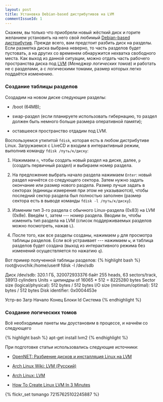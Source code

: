 ```yaml
---
layout: post
title: Установка Debian-based дистрибутивов на LVM
commentIssueId: 1
---
```


Скажем, вы только что приобрели новый жёсткий диск и горите желанием
установить на него свой любимый
[Debian-based дистрибутив](http://www.debian.org/misc/children-distros.ru.html). Прежде
всего, вам предстоит разбить диск на разделы. Если разметка диска
выбрана неверно, то часть разделов будет пустовать, а на других со
временем обнаружится нехватка свободного места. Как выход из данной
ситуации, можно отдать часть рабочего пространства диска под
[LVM](http://en.wikipedia.org/wiki/Logical_Volume_Manager_%28Linux%29)
(*Менеджер логических томов*) и работать не с разделами, а с
логическими томами, размер которых легко поддаётся изменению.

### Создание таблицы разделов

Создадим на новом диске следующие разделы:

* /boot (64MB);

* swap-раздел (если планируете использовать гибернацию, то раздел
должен быть немного больше размера оперативной памяти);

* оставшееся пространство отдадим под LVM.

Воспользуемся утилитой `fdisk`, которая есть в любом дистрибутиве
Linux. Загружаемся с LiveCD и входим в интерактивный режим, выполнив
команду `fdisk /путь/к/диску`:

1. Нажимаем `n`, чтобы создать новый раздел на диске, далее, `p`
(создать первичный раздел) и выбираем номер раздела.

2. На предложение выбрать начало раздела нажимаем `Enter`: новый
раздел начнётся со следующего сектора. Затем нужно задать окончание
или размер нового раздела. Размер лучше задать в секторах (единицы
измерения при этом не указываются), чтобы последний сектор раздела был
полностью заполнен (размер сектора есть в выводе команды `fdisk -l
/путь/к/диску`).

3. Изменим тип 3-го раздела с обычного Linux-раздела (0x83) на LVM
(0x8e). Введём `t`, затем --- номер раздела. Вводим `8e`, чтобы
изменить тип раздела на LVM (список поддерживаемых разделов можно
посмотреть, нажав `L`).

4. После того, как все разделы созданы, нажимаем `p` для просмотра
таблицы разделов. Если всё устраивает --- нажимаем `w`, и таблица
разделов будет создана (выход из интерактивного режима без изменений
осуществляется по нажатию `q`).

Вот пример полученной таблицы разделов:
{% highlight bash %}
root@vovchik:/home/user# fdisk -l /dev/sdb

Диск /dev/sdb: 320.1 ГБ, 320072933376 байт
255 heads, 63 sectors/track, 38913 cylinders
Units = цилиндры of 16065 * 512 = 8225280 bytes
Sector size (logical/physical): 512 bytes / 512 bytes
I/O size (minimum/optimal): 512 bytes / 512 bytes
Disk identifier: 0x0004453e

Устр-во Загр     Начало       Конец       Блоки   Id  Система
{% endhighlight %}

### Создание логических томов

Всё необходимые пакеты мы доустановим в процессе, и начнём со
следующего

{% highlight bash %}
apt-get install lvm2
{% endhighlight %}

При подготовке статьи использовались следующие источники:

* [OpenNET: Разбиение дисков и инсталляция Linux на LVM](http://www.opennet.ru/base/sys/lvm_install.txt.html)

* [Arch Linux Wiki: LVM (Русский)](https://wiki.archlinux.org/index.php/LVM_%28%D0%A0%D1%83%D1%81%D1%81%D0%BA%D0%B8%D0%B9%29)
  
* [Arch Linux: LVM](http://www.altlinux.org/LVM)

* [How To Create Linux LVM In 3 Minutes](http://www.walkernews.net/2007/07/02/how-to-create-linux-lvm-in-3-minutes/)

{% flickr_set tsmango 72157625102245887 %}
